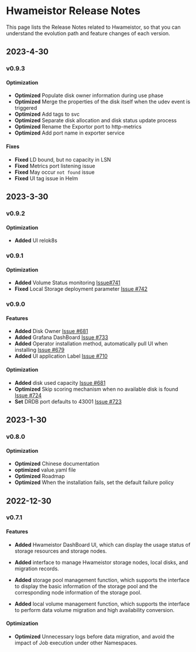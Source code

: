 # Hwameistor Release Notes

This page lists the Release Notes related to Hwameistor, so that you can understand the evolution path and feature changes of each version.

## 2023-4-30

### v0.9.3

#### Optimization

- **Optimized** Populate disk owner information during use phase
- **Optimized** Merge the properties of the disk itself when the udev event is triggered
- **Optimized** Add tags to svc
- **Optimized** Separate disk allocation and disk status update process
- **Optimized** Rename the Exportor port to http-metrics
- **Optimized** Add port name in exporter service

#### Fixes

- **Fixed** LD bound, but no capacity in LSN
- **Fixed** Metrics port listening issue
- **Fixed** May occur `not found` issue
- **Fixed** UI tag issue in Helm

## 2023-3-30

### v0.9.2

#### Optimization

- **Added** UI relok8s

### v0.9.1

#### Optimization

- **Added** Volume Status monitoring [Issue#741](https://github.com/hwameistor/hwameistor/pull/741)
- **Fixed** Local Storage deployment parameter [Issue #742](https://github.com/hwameistor/hwameistor/pull/742)

### v0.9.0

#### Features

- **Added** Disk Owner [Issue #681](https://github.com/hwameistor/hwameistor/pull/681)
- **Added** Grafana DashBoard [Issue #733](https://github.com/hwameistor/hwameistor/pull/733)
- **Added** Operator installation method, automatically pull UI when installing [Issue #679](https://github.com/hwameistor/hwameistor/pull/679)
- **Added** UI application Label [Issue #710](https://github.com/hwameistor/hwameistor/pull/710)

#### Optimization

- **Added** disk used capacity [Issue #681](https://github.com/hwameistor/hwameistor/pull/681)
- **Optimized** Skip scoring mechanism when no available disk is found [Issue #724](https://github.com/hwameistor/hwameistor/pull/724)
- **Set** DRDB port defaults to 43001 [Issue #723](https://github.com/hwameistor/hwameistor/pull/723)

## 2023-1-30

### v0.8.0

#### Optimization

- **Optimized** Chinese documentation
- **optimized** value.yaml file
- **Optimized** Roadmap
- **Optimized** When the installation fails, set the default failure policy

## 2022-12-30

### v0.7.1

#### Features

- **Added** Hwameistor DashBoard UI, which can display the usage status of storage resources and storage nodes.

- **Added** interface to manage Hwameistor storage nodes, local disks, and migration records.

- **Added** storage pool management function, which supports the interface to display the basic information of the storage pool and the corresponding node information of the storage pool.

- **Added** local volume management function, which supports the interface to perform data volume migration and high availability conversion.

#### Optimization

- **Optimized** Unnecessary logs before data migration, and avoid the impact of Job execution under other Namespaces.
